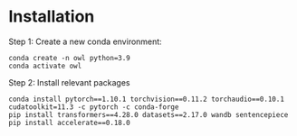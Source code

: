 # Installation  
Step 1: Create a new conda environment:
```
conda create -n owl python=3.9
conda activate owl
```
Step 2: Install relevant packages
```
conda install pytorch==1.10.1 torchvision==0.11.2 torchaudio==0.10.1 cudatoolkit=11.3 -c pytorch -c conda-forge
pip install transformers==4.28.0 datasets==2.17.0 wandb sentencepiece
pip install accelerate==0.18.0
```
